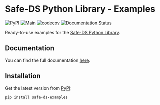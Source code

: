 # Safe-DS Python Library - Examples

[![PyPI](https://img.shields.io/pypi/v/safe-ds-examples)](https://pypi.org/project/safe-ds-examples/)
[![Main](https://github.com/Safe-DS/Stdlib-Examples/actions/workflows/main.yml/badge.svg)](https://github.com/Safe-DS/Stdlib-Examples/actions/workflows/main.yml)
[![codecov](https://codecov.io/gh/Safe-DS/Stdlib-Examples/branch/main/graph/badge.svg?token=X5CU9V952H)](https://codecov.io/gh/Safe-DS/Stdlib-Examples)
[![Documentation Status](https://readthedocs.org/projects/stdlib-examples/badge/?version=latest)](https://stdlib-examples.safe-ds.com)

Ready-to-use examples for the [Safe-DS Python Library](https://github.com/Safe-DS/Stdlib).

## Documentation

You can find the full documentation [here](https://stdlib-examples.safe-ds.com).

## Installation

Get the latest version from [PyPI](https://pypi.org/project/safe-ds-examples/):

```shell
pip install safe-ds-examples
```
